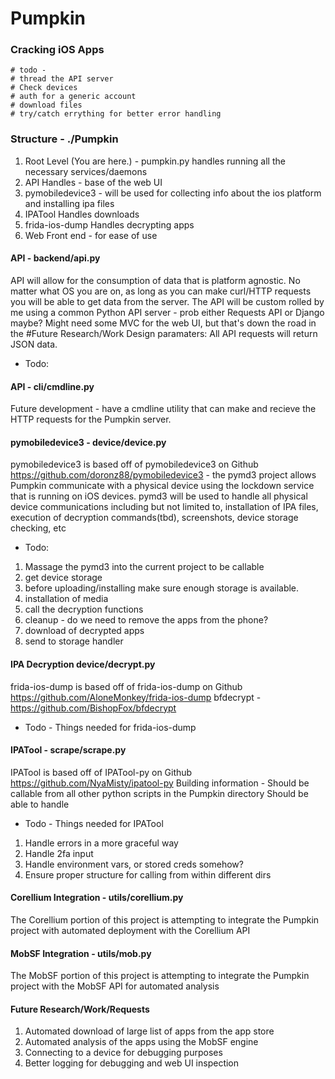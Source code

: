 # Pumpkin
### Cracking iOS Apps
	# todo - 
	# thread the API server
	# Check devices 
	# auth for a generic account
	# download files
	# try/catch errything for better error handling

### Structure - ./Pumpkin
1. Root Level (You are here.) - pumpkin.py handles running all the necessary services/daemons
2. API Handles - base of the web UI
3. pymobiledevice3 - will be used for collecting info about the ios platform and installing ipa files
4. IPATool Handles downloads
5. frida-ios-dump Handles decrypting apps
6. Web Front end - for ease of use

#### API - backend/api.py
API will allow for the consumption of data that is platform agnostic. No matter what OS you are on, as long as you can make curl/HTTP requests you will be able to get data from the server. 
The API will be custom rolled by me using a common Python API server - prob either Requests API or Django maybe? Might need some MVC for the web UI, but that's down the road in the #Future Research/Work
Design paramaters: All API requests will return JSON data. 
- Todo:

#### API - cli/cmdline.py
Future development - have a cmdline utility that can make and recieve the HTTP requests for the Pumpkin server. 

#### pymobiledevice3 - device/device.py
pymobiledevice3 is based off of pymobiledevice3 on Github https://github.com/doronz88/pymobiledevice3 - the pymd3 project allows Pumpkin communicate with a physical device using the lockdown service that is running on iOS devices. pymd3 will be used to handle all physical device communications including but not limited to, installation of IPA files, execution of decryption commands(tbd), screenshots, device storage checking, etc
- Todo: 
1. Massage the pymd3 into the current project to be callable
2. get device storage
3. before uploading/installing make sure enough storage is available. 
4. installation of media
5. call the decryption functions
6. cleanup - do we need to remove the apps from the phone? 
7. download of decrypted apps
8. send to storage handler

#### IPA Decryption device/decrypt.py
frida-ios-dump is based off of frida-ios-dump on Github https://github.com/AloneMonkey/frida-ios-dump
bfdecrypt - https://github.com/BishopFox/bfdecrypt
- Todo - Things needed for frida-ios-dump

#### IPATool - scrape/scrape.py
IPATool is based off of IPATool-py on Github https://github.com/NyaMisty/ipatool-py
Building information -
Should be callable from all other python scripts in the Pumpkin directory
Should be able to handle 
- Todo - Things needed for IPATool
1. Handle errors in a more graceful way
2. Handle 2fa input
3. Handle environment vars, or stored creds somehow? 
4. Ensure proper structure for calling from within different dirs



#### Corellium Integration - utils/corellium.py
The Corellium portion of this project is attempting to integrate the Pumpkin project with automated deployment with the Corellium API 

#### MobSF Integration - utils/mob.py
The MobSF portion of this project is attempting to integrate the Pumpkin project with the MobSF API for automated analysis

#### Future Research/Work/Requests
1. Automated download of large list of apps from the app store
2. Automated analysis of the apps using the MobSF engine
3. Connecting to a device for debugging purposes
4. Better logging for debugging and web UI inspection